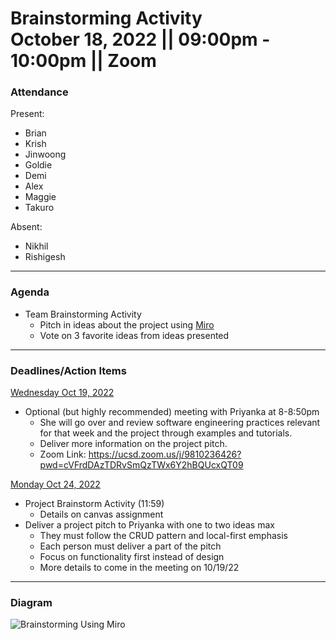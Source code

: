 <h1>Brainstorming Activity <br /> October 18, 2022 || 09:00pm - 10:00pm || Zoom
</h1>

### Attendance 
Present:
- Brian
- Krish
- Jinwoong
- Goldie
- Demi
- Alex
- Maggie
- Takuro


Absent: 
- Nikhil
- Rishigesh

---
### Agenda 
- Team Brainstorming Activity
  - Pitch in ideas about the project using [Miro](https://miro.com/)
  - Vote on 3 favorite ideas from ideas presented

---
### Deadlines/Action Items
<ins>Wednesday Oct 19, 2022</ins>
- Optional (but highly recommended) meeting with Priyanka at 8-8:50pm
  - She will go over and review software engineering practices relevant for that week and the project through examples and tutorials.
  - Deliver more information on the project pitch.
  - Zoom Link: https://ucsd.zoom.us/j/9810236426?pwd=cVFrdDAzTDRvSmQzTWx6Y2hBQUcxQT09

<ins>Monday Oct 24, 2022</ins>
- Project Brainstorm Activity (11:59)
  - Details on canvas assignment
- Deliver a project pitch to Priyanka with one to two ideas max
  - They must follow the CRUD pattern and local-first emphasis
  - Each person must deliver a part of the pitch
  - Focus on functionality first instead of design
  - More details to come in the meeting on 10/19/22

---
### Diagram

![Brainstorming Using Miro](diagram-sc/MiroBrainstorm.jpg)